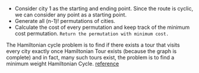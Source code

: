 - Consider city 1 as the starting and ending point. Since the route is cyclic, we can consider any point as a starting point.
- Generate all (n-1)! permutations of cities.
- Calculate the cost of every permutation and keep track of the minimum cost permutation.
`Return the permutation with minimum cost.`



The Hamiltonian cycle problem is to find if there exists a tour that visits every city exactly once
Hamiltonian Tour exists (because the graph is complete) and in fact, many such tours exist, the problem is to find a minimum weight Hamiltonian Cycle.
[reference](https://www.geeksforgeeks.org/traveling-salesman-problem-tsp-implementation/)
